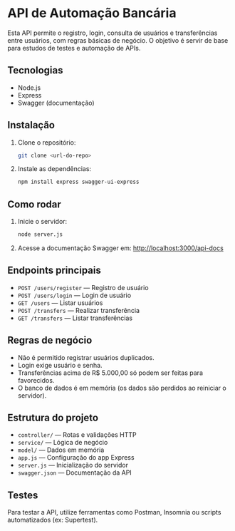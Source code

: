 # API de Automação Bancária

Esta API permite o registro, login, consulta de usuários e transferências entre usuários, com regras básicas de negócio. O objetivo é servir de base para estudos de testes e automação de APIs.

## Tecnologias
- Node.js
- Express
- Swagger (documentação)

## Instalação

1. Clone o repositório:
   ```bash
   git clone <url-do-repo>
   ```
2. Instale as dependências:
   ```bash
   npm install express swagger-ui-express
   ```

## Como rodar

1. Inicie o servidor:
   ```bash
   node server.js
   ```
2. Acesse a documentação Swagger em: [http://localhost:3000/api-docs](http://localhost:3000/api-docs)

## Endpoints principais

- `POST /users/register` — Registro de usuário
- `POST /users/login` — Login de usuário
- `GET /users` — Listar usuários
- `POST /transfers` — Realizar transferência
- `GET /transfers` — Listar transferências

## Regras de negócio
- Não é permitido registrar usuários duplicados.
- Login exige usuário e senha.
- Transferências acima de R$ 5.000,00 só podem ser feitas para favorecidos.
- O banco de dados é em memória (os dados são perdidos ao reiniciar o servidor).

## Estrutura do projeto
- `controller/` — Rotas e validações HTTP
- `service/` — Lógica de negócio
- `model/` — Dados em memória
- `app.js` — Configuração do app Express
- `server.js` — Inicialização do servidor
- `swagger.json` — Documentação da API

## Testes
Para testar a API, utilize ferramentas como Postman, Insomnia ou scripts automatizados (ex: Supertest).
